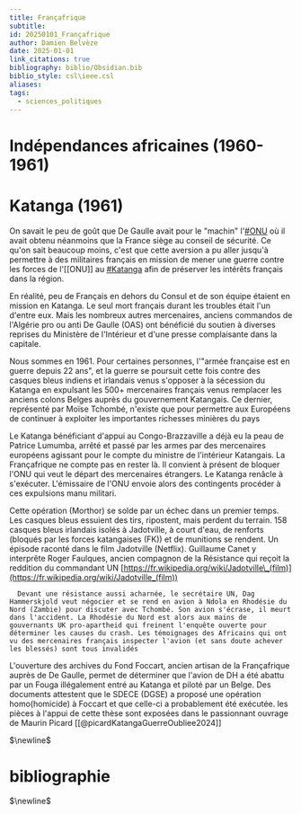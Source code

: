 ```yaml
---
title: Françafrique
subtitle: 
id: 20250101_Françafrique
author: Damien Belvèze
date: 2025-01-01
link_citations: true
bibliography: biblio/Obsidian.bib
biblio_style: csl\ieee.csl
aliases: 
tags:
  - sciences_politiques
---
```

# Indépendances africaines (1960-1961)

# Katanga (1961)

On savait le peu de goût que De Gaulle avait pour le "machin" l'[#ONU](https://mamot.fr/tags/ONU) où il avait obtenu néanmoins que la France siège au conseil de sécurité. Ce qu'on sait beaucoup moins, c'est que cette aversion a pu aller jusqu'à permettre à des militaires français en mission de mener une guerre contre les forces de l'[[ONU]] au [#Katanga](https://mamot.fr/tags/Katanga) afin de préserver les intérêts français dans la région.
    
En réalité, peu de Français en dehors du Consul et de son équipe étaient en mission en Katanga. Le seul mort français durant les troubles était l'un d'entre eux. Mais les nombreux autres mercenaires, anciens commandos de l'Algérie pro ou anti De Gaulle (OAS) ont bénéficié du soutien à diverses reprises du Ministère de l'Intérieur et d'une presse complaisante dans la capitale.
    
Nous sommes en 1961. Pour certaines personnes, l'"armée française est en guerre depuis 22 ans", et la guerre se poursuit cette fois contre des casques bleus indiens et irlandais venus s'opposer à la sécession du Katanga en expulsant les 500+ mercenaires français venus remplacer les anciens colons Belges auprès du gouvernement Katangais. Ce dernier, représenté par Moïse Tchombé, n'existe que pour permettre aux Européens de continuer à exploiter les importantes richesses minières du pays
    
Le Katanga bénéficiant d'appui au Congo-Brazzaville a déjà eu la peau de Patrice Lumumba, arrêté et passé par les armes par des mercenaires européens agissant pour le compte du ministre de l'intérieur Katangais. La Françafrique ne compte pas en rester là. Il convient à présent de bloquer l'ONU qui veut le départ des mercenaires étrangers. Le Katanga renâcle à s'exécuter. L'émissaire de l'ONU envoie alors des contingents procéder à ces expulsions manu militari.
    
Cette opération (Morthor) se solde par un échec dans un premier temps. Les casques bleus essuient des tirs, ripostent, mais perdent du terrain. 158 casques bleus irlandais isolés à Jadotville, à court d'eau, de renforts (bloqués par les forces katangaises (FK)) et de munitions se rendent. Un épisode raconté dans le film Jadotville (Netflix). Guillaume Canet y interprête Roger Faulques, ancien compagnon de la Résistance qui reçoit la reddition du commandant UN [https://fr.wikipedia.org/wiki/Jadotville\_(film)](https://fr.wikipedia.org/wiki/Jadotville_(film))

    
      Devant une résistance aussi acharnée, le secrétaire UN, Dag Hammerskjold veut négocier et se rend en avion à Ndola en Rhodésie du Nord (Zambie) pour discuter avec Tchombé. Son avion s'écrase, il meurt dans l'accident. La Rhodésie du Nord est alors aux mains de gouvernants UK pro-apartheid qui freinent l'enquête ouverte pour déterminer les causes du crash. Les témoignages des Africains qui ont vu des mercenaires français inspecter l'avion (et sans doute achever les blessés) sont tous invalidés
    
L'ouverture des archives du Fond Foccart, ancien artisan de la Françafrique auprès de De Gaulle, permet de déterminer que l'avion de DH a été abattu par un Fouga illégalement entré au Katanga et piloté par un Belge. Des documents attestent que le SDECE (DGSE) a proposé une opération homo(homicide) à Foccart et que celle-ci a probablement été exécutée. les pièces à l'appui de cette thèse sont exposées dans le passionnant ouvrage de Maurin Picard [[@picardKatangaGuerreOubliee2024]]



$\newline$
# bibliographie
$\newline$






